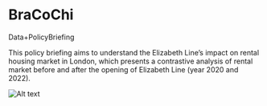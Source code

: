 # BraCoChi
Data+PolicyBriefing

This policy briefing aims to understand the Elizabeth Line’s impact on
rental housing market in London, which presents a contrastive analysis of rental
market before and after the opening of Elizabeth Line (year 2020 and 2022).


<img
  src="https://www.ucl.ac.uk/bartlett/casa/sites/bartlett_casa/files/styles/large_image/public/casalogo1_4.jpg?itok=OuDQwYaK"
  alt="Alt text"
  title="Optional title"
  style="display: inline-block; margin: 0 auto; max-width: 100px">

